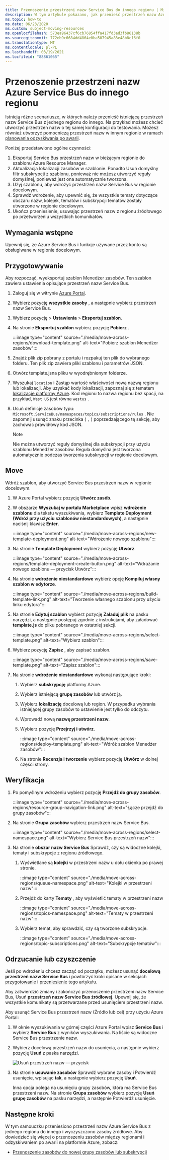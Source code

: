 ```yaml
---
title: Przenoszenie przestrzeni nazw Service Bus do innego regionu | Microsoft Docs
description: W tym artykule pokazano, jak przenieść przestrzeń nazw Azure Service Bus z bieżącego regionu do innego regionu.
ms.topic: how-to
ms.date: 06/23/2020
ms.custom: subject-moving-resources
ms.openlocfilehash: 573ea96437cf6cb76854ffa417fd3ad3fb86138b
ms.sourcegitcommit: 772eb9c6684dd4864e0ba507945a83e48b8c16f0
ms.translationtype: MT
ms.contentlocale: pl-PL
ms.lasthandoff: 03/19/2021
ms.locfileid: "88861065"
---
```

# <a name="move-an-azure-service-bus-namespace-to-another-region"></a>Przenoszenie przestrzeni nazw Azure Service Bus do innego regionu
Istnieją różne scenariusze, w których należy przenieść istniejącą przestrzeń nazw Service Bus z jednego regionu do innego. Na przykład możesz chcieć utworzyć przestrzeń nazw o tej samej konfiguracji do testowania. Możesz również utworzyć pomocniczą przestrzeń nazw w innym regionie w ramach [planowania odzyskiwania po awarii](service-bus-geo-dr.md).

Poniżej przedstawiono ogólne czynności:

1. Eksportuj Service Bus przestrzeń nazw w bieżącym regionie do szablonu Azure Resource Manager. 
1. Aktualizacja lokalizacji zasobów w szablonie. Ponadto Usuń domyślny filtr subskrypcji z szablonu, ponieważ nie możesz utworzyć reguły domyślnej, ponieważ jest ona automatycznie tworzona. 
1. Użyj szablonu, aby wdrożyć przestrzeń nazw Service Bus w regionie docelowym. 
1. Sprawdź wdrożenie, aby upewnić się, że wszystkie tematy dotyczące obszaru nazw, kolejek, tematów i subskrypcji tematów zostały utworzone w regionie docelowym. 
1. Ukończ przeniesienie, usuwając przestrzeń nazw z regionu źródłowego po przetworzeniu wszystkich komunikatów. 

## <a name="prerequisites"></a>Wymagania wstępne
Upewnij się, że Azure Service Bus i funkcje używane przez konto są obsługiwane w regionie docelowym.
 
## <a name="prepare"></a>Przygotowywanie
Aby rozpocząć, wyeksportuj szablon Menedżer zasobów. Ten szablon zawiera ustawienia opisujące przestrzeń nazw Service Bus.

1. Zaloguj się w witrynie [Azure Portal](https://portal.azure.com).
2. Wybierz pozycję **wszystkie zasoby** , a następnie wybierz przestrzeń nazw Service Bus.
3. Wybierz pozycję > **Ustawienia**  >  **Eksportuj szablon**.
4. Na stronie **Eksportuj szablon** wybierz pozycję **Pobierz** .

    :::image type="content" source="./media/move-across-regions/download-template.png" alt-text="Pobierz szablon Menedżer zasobów":::
5. Znajdź plik zip pobrany z portalu i rozpakuj ten plik do wybranego folderu. Ten plik zip zawiera pliki szablonu i parametrów JSON. 
1. Otwórz template.jsna pliku w wyodrębnionym folderze. 
1. Wyszukaj `location` i Zastąp wartość właściwości nową nazwą regionu lub lokalizacji. Aby uzyskać kody lokalizacji, zapoznaj się z tematem [lokalizacje platformy Azure](https://azure.microsoft.com/global-infrastructure/locations/). Kod regionu to nazwa regionu bez spacji, na przykład, `West US` jest równa `westus` .
1. Usuń definicje zasobów typu: `Microsoft.ServiceBus/namespaces/topics/subscriptions/rules` . Nie zapomnij usunąć znaku przecinka ( `,` ) poprzedzającego tę sekcję, aby zachować prawidłowy kod JSON.  

    > [!NOTE]
    > Nie można utworzyć reguły domyślnej dla subskrypcji przy użyciu szablonu Menedżer zasobów. Reguła domyślna jest tworzona automatycznie podczas tworzenia subskrypcji w regionie docelowym. 

## <a name="move"></a>Move
Wdróż szablon, aby utworzyć Service Bus przestrzeń nazw w regionie docelowym. 

1. W Azure Portal wybierz pozycję **Utwórz zasób**.
2. W obszarze **Wyszukaj w portalu Marketplace** wpisz **wdrożenie szablonu** dla tekstu wyszukiwania, wybierz **Template Deployment (Wdróż przy użyciu szablonów niestandardowych)**, a następnie naciśnij klawisz **Enter**.

    :::image type="content" source="./media/move-across-regions/new-template-deployment.png" alt-text="Wdrożenie nowego szablonu":::    
1. Na stronie **Template Deployment** wybierz pozycję **Utwórz**.

    :::image type="content" source="./media/move-across-regions/template-deployment-create-button.png" alt-text="Wdrażanie nowego szablonu — przycisk Utwórz":::        
1. Na stronie **wdrożenie niestandardowe** wybierz opcję **Kompiluj własny szablon w edytorze**.

    :::image type="content" source="./media/move-across-regions/build-template-link.png" alt-text="Tworzenie własnego szablonu przy użyciu linku edytora":::            
1. Na stronie **Edytuj szablon** wybierz pozycję **Załaduj plik** na pasku narzędzi, a następnie postępuj zgodnie z instrukcjami, aby załadować **template.js** do pliku pobranego w ostatniej sekcji.

    :::image type="content" source="./media/move-across-regions/select-template.png" alt-text="Wybierz szablon":::                
1. Wybierz pozycję **Zapisz** , aby zapisać szablon. 

    :::image type="content" source="./media/move-across-regions/save-template.png" alt-text="Zapisz szablon":::                    
1. Na stronie **wdrożenie niestandardowe** wykonaj następujące kroki: 
    1. Wybierz **subskrypcję** platformy Azure. 
    2. Wybierz istniejącą **grupę zasobów** lub utwórz ją. 
    3. Wybierz **lokalizację** docelową lub region. W przypadku wybrania istniejącej grupy zasobów to ustawienie jest tylko do odczytu. 
    4. Wprowadź nową **nazwę przestrzeni nazw**.
    1. Wybierz pozycję **Przejrzyj i utwórz**. 

        :::image type="content" source="./media/move-across-regions/deploy-template.png" alt-text="Wdróż szablon Menedżer zasobów":::
    1. Na stronie **Recenzja i tworzenie** wybierz pozycję **Utwórz** w dolnej części strony. 
    
## <a name="verify"></a>Weryfikacja
1. Po pomyślnym wdrożeniu wybierz pozycję **Przejdź do grupy zasobów**.

    :::image type="content" source="./media/move-across-regions/resource-group-navigation-link.png" alt-text="Łącze przejdź do grupy zasobów":::    
1. Na stronie **Grupa zasobów** wybierz przestrzeń nazw Service Bus. 

    :::image type="content" source="./media/move-across-regions/select-namespace.png" alt-text="Wybierz Service Bus przestrzeń nazw":::    
1. Na stronie **obszar nazw Service Bus** Sprawdź, czy są widoczne kolejki, tematy i subskrypcje z regionu źródłowego. 
    1. Wyświetlane są **kolejki** w przestrzeni nazw u dołu okienka po prawej stronie.         
    
        :::image type="content" source="./media/move-across-regions/queue-namespace.png" alt-text="Kolejki w przestrzeni nazw":::
    2. Przejdź do karty **Tematy** , aby wyświetlić tematy w przestrzeni nazw
    
        :::image type="content" source="./media/move-across-regions/topics-namespace.png" alt-text="Tematy w przestrzeni nazw":::
    3. Wybierz temat, aby sprawdzić, czy są tworzone subskrypcje. 

        :::image type="content" source="./media/move-across-regions/topic-subscriptions.png" alt-text="Subskrypcje tematów":::      
    
    

## <a name="discard-or-clean-up"></a>Odrzucanie lub czyszczenie
Jeśli po wdrożeniu chcesz zacząć od początku, możesz usunąć **docelową przestrzeń nazw Service Bus** i powtórzyć kroki opisane w sekcjach [przygotowanie](#prepare) i [przeniesienie](#move) tego artykułu.

Aby zatwierdzić zmiany i zakończyć przenoszenie przestrzeni nazw Service Bus, Usuń **przestrzeń nazw Service Bus źródłowej**. Upewnij się, że wszystkie komunikaty są przetwarzane przed usunięciem przestrzeni nazw. 

Aby usunąć Service Bus przestrzeń nazw (Źródło lub cel) przy użyciu Azure Portal:

1. W oknie wyszukiwania w górnej części Azure Portal wpisz **Service Bus** i wybierz **Service Bus** z wyników wyszukiwania. Na liście są widoczne Service Bus przestrzenie nazw.
2. Wybierz docelową przestrzeń nazw do usunięcia, a następnie wybierz pozycję **Usuń** z paska narzędzi. 

    ![Usuń przestrzeń nazw — przycisk](./media/move-across-regions/delete-namespace-button.png)
3. Na stronie **usuwanie zasobów** Sprawdź wybrane zasoby i Potwierdź usunięcie, wpisując **tak**, a następnie wybierz pozycję **Usuń**. 

    Inna opcja polega na usunięciu grupy zasobów, która ma Service Bus przestrzeni nazw. Na stronie **Grupa zasobów** wybierz pozycję **Usuń grupę zasobów** na pasku narzędzi, a następnie Potwierdź usunięcie. 

## <a name="next-steps"></a>Następne kroki

W tym samouczku przeniesiono przestrzeń nazw Azure Service Bus z jednego regionu do innego i wyczyszczono zasoby źródłowe.  Aby dowiedzieć się więcej o przenoszeniu zasobów między regionami i odzyskiwaniem po awarii na platformie Azure, zobacz:

- [Przenoszenie zasobów do nowej grupy zasobów lub subskrypcji](../azure-resource-manager/management/move-resource-group-and-subscription.md)
